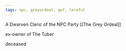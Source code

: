 ```yaml
---
tags: npc, greyordeal, gwf, loreful
---
```

A Dwarven Cleric of the NPC Party [[The Grey Ordeal]]

ex-owner of The Tuber

deceased